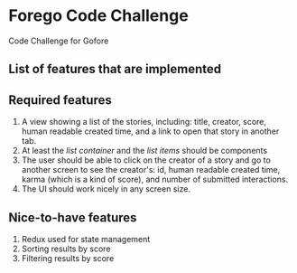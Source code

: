 # Forego Code Challenge

Code Challenge for Gofore

## List of features that are implemented

## Required features

1. A view showing a list of the stories, including: title, creator, score, human readable created time, and a link to open that story in another tab.
2. At least the _list container_ and the _list items_ should be components
3. The user should be able to click on the creator of a story and go to another screen to see the creator's: id, human readable created time, karma (which is a kind of score), and number of submitted interactions.
4. The UI should work nicely in any screen size.

## Nice-to-have features

1. Redux used for state management
2. Sorting results by score
3. Filtering results by score
